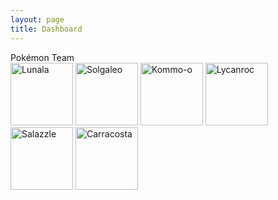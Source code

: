 ```yaml
---
layout: page
title: Dashboard
---
```


<div class="message">
  Pokémon Team
</div>

<div>
<a href="http://pokemondb.net/pokedex/lunala" target="_blank"><img src="https://img.pokemondb.net/sprites/sun-moon/dex/normal/lunala.png" alt="Lunala" height="100px" width="100px"></a>
<a href="http://pokemondb.net/pokedex/solgaleo" target="_blank"><img src="https://img.pokemondb.net/sprites/sun-moon/dex/normal/solgaleo.png" alt="Solgaleo" height="100px" width="100px"></a>
<a href="http://pokemondb.net/pokedex/kommo-o" target="_blank"><img src="https://img.pokemondb.net/sprites/sun-moon/dex/normal/kommo-o.png" alt="Kommo-o" height="100px" width="100px"></a>
<a href="http://pokemondb.net/pokedex/lycanroc" target="_blank"><img src="https://img.pokemondb.net/sprites/sun-moon/dex/normal/lycanroc-midnight.png" alt="Lycanroc" height="100px" width="100px"></a>
<a href="http://pokemondb.net/pokedex/salazzle" target="_blank"><img src="https://img.pokemondb.net/sprites/sun-moon/dex/normal/salazzle.png" alt="Salazzle" height="100px" width="100px"></a>
<a href="http://pokemondb.net/pokedex/carracosta" target="_blank"><img src="https://img.pokemondb.net/sprites/x-y/normal/carracosta.png" alt="Carracosta" height="100px" width="100px"></a>	
</div>

<script>
  (function(i,s,o,g,r,a,m){i['GoogleAnalyticsObject']=r;i[r]=i[r]||function(){
  (i[r].q=i[r].q||[]).push(arguments)},i[r].l=1*new Date();a=s.createElement(o),
  m=s.getElementsByTagName(o)[0];a.async=1;a.src=g;m.parentNode.insertBefore(a,m)
  })(window,document,'script','//www.google-analytics.com/analytics.js','ga');

  ga('create', 'UA-58975019-1', 'auto');
  ga('send', 'pageview');

</script>